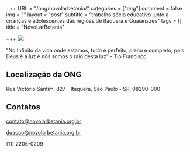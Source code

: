 +++
URL = "/ong/novolarbetania/"
categories = ["ong"]
comment = false
img = ""
layout = "post"
subtitle = "trabalho sócio educativo junto a crianças e adolescentes das regiões de Itaquera e Guaianazes"
tags = []
title = "NovoLarBetania"

+++
![](/uploads/logomarca-fundo-branco.png)

"No Infinito da vida onde estamos, tudo é perfeito, pleno e completo, pois Deus é a luz e nós somos o raio desta luz” - Tio Francisco

## Localização da ONG

Rua Victório Santim, 827 - Itaquera, São Paulo - SP, 08290-000

## Contatos

contato@novolarbetania.org.br

doacao@novolarbetania.org.br

(11) 2205-0209